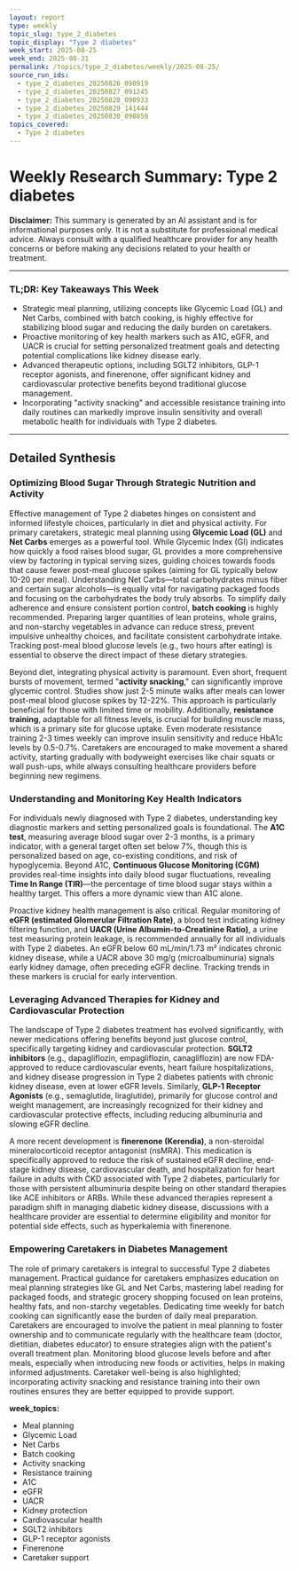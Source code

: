 ```yaml
---
layout: report
type: weekly
topic_slug: type_2_diabetes
topic_display: "Type 2 diabetes"
week_start: 2025-08-25
week_end: 2025-08-31
permalink: /topics/type_2_diabetes/weekly/2025-08-25/
source_run_ids:
  - type_2_diabetes_20250826_090919
  - type_2_diabetes_20250827_091245
  - type_2_diabetes_20250828_090933
  - type_2_diabetes_20250829_141444
  - type_2_diabetes_20250830_090850
topics_covered:
  - Type 2 diabetes
---
```


# Weekly Research Summary: Type 2 diabetes

**Disclaimer:** This summary is generated by an AI assistant and is for informational purposes only. It is not a substitute for professional medical advice. Always consult with a qualified healthcare provider for any health concerns or before making any decisions related to your health or treatment.

---

### **TL;DR: Key Takeaways This Week**

- Strategic meal planning, utilizing concepts like Glycemic Load (GL) and Net Carbs, combined with batch cooking, is highly effective for stabilizing blood sugar and reducing the daily burden on caretakers.
- Proactive monitoring of key health markers such as A1C, eGFR, and UACR is crucial for setting personalized treatment goals and detecting potential complications like kidney disease early.
- Advanced therapeutic options, including SGLT2 inhibitors, GLP-1 receptor agonists, and finerenone, offer significant kidney and cardiovascular protective benefits beyond traditional glucose management.
- Incorporating "activity snacking" and accessible resistance training into daily routines can markedly improve insulin sensitivity and overall metabolic health for individuals with Type 2 diabetes.

---

## Detailed Synthesis

### Optimizing Blood Sugar Through Strategic Nutrition and Activity

Effective management of Type 2 diabetes hinges on consistent and informed lifestyle choices, particularly in diet and physical activity. For primary caretakers, strategic meal planning using **Glycemic Load (GL)** and **Net Carbs** emerges as a powerful tool. While Glycemic Index (GI) indicates how quickly a food raises blood sugar, GL provides a more comprehensive view by factoring in typical serving sizes, guiding choices towards foods that cause fewer post-meal glucose spikes (aiming for GL typically below 10-20 per meal). Understanding Net Carbs—total carbohydrates minus fiber and certain sugar alcohols—is equally vital for navigating packaged foods and focusing on the carbohydrates the body truly absorbs. To simplify daily adherence and ensure consistent portion control, **batch cooking** is highly recommended. Preparing larger quantities of lean proteins, whole grains, and non-starchy vegetables in advance can reduce stress, prevent impulsive unhealthy choices, and facilitate consistent carbohydrate intake. Tracking post-meal blood glucose levels (e.g., two hours after eating) is essential to observe the direct impact of these dietary strategies.

Beyond diet, integrating physical activity is paramount. Even short, frequent bursts of movement, termed "**activity snacking**," can significantly improve glycemic control. Studies show just 2-5 minute walks after meals can lower post-meal blood glucose spikes by 12-22%. This approach is particularly beneficial for those with limited time or mobility. Additionally, **resistance training**, adaptable for all fitness levels, is crucial for building muscle mass, which is a primary site for glucose uptake. Even moderate resistance training 2-3 times weekly can improve insulin sensitivity and reduce HbA1c levels by 0.5-0.7%. Caretakers are encouraged to make movement a shared activity, starting gradually with bodyweight exercises like chair squats or wall push-ups, while always consulting healthcare providers before beginning new regimens.

### Understanding and Monitoring Key Health Indicators

For individuals newly diagnosed with Type 2 diabetes, understanding key diagnostic markers and setting personalized goals is foundational. The **A1C test**, measuring average blood sugar over 2-3 months, is a primary indicator, with a general target often set below 7%, though this is personalized based on age, co-existing conditions, and risk of hypoglycemia. Beyond A1C, **Continuous Glucose Monitoring (CGM)** provides real-time insights into daily blood sugar fluctuations, revealing **Time In Range (TIR)**—the percentage of time blood sugar stays within a healthy target. This offers a more dynamic view than A1C alone.

Proactive kidney health management is also critical. Regular monitoring of **eGFR (estimated Glomerular Filtration Rate)**, a blood test indicating kidney filtering function, and **UACR (Urine Albumin-to-Creatinine Ratio)**, a urine test measuring protein leakage, is recommended annually for all individuals with Type 2 diabetes. An eGFR below 60 mL/min/1.73 m² indicates chronic kidney disease, while a UACR above 30 mg/g (microalbuminuria) signals early kidney damage, often preceding eGFR decline. Tracking trends in these markers is crucial for early intervention.

### Leveraging Advanced Therapies for Kidney and Cardiovascular Protection

The landscape of Type 2 diabetes treatment has evolved significantly, with newer medications offering benefits beyond just glucose control, specifically targeting kidney and cardiovascular protection. **SGLT2 inhibitors** (e.g., dapagliflozin, empagliflozin, canagliflozin) are now FDA-approved to reduce cardiovascular events, heart failure hospitalizations, and kidney disease progression in Type 2 diabetes patients with chronic kidney disease, even at lower eGFR levels. Similarly, **GLP-1 Receptor Agonists** (e.g., semaglutide, liraglutide), primarily for glucose control and weight management, are increasingly recognized for their kidney and cardiovascular protective effects, including reducing albuminuria and slowing eGFR decline.

A more recent development is **finerenone (Kerendia)**, a non-steroidal mineralocorticoid receptor antagonist (nsMRA). This medication is specifically approved to reduce the risk of sustained eGFR decline, end-stage kidney disease, cardiovascular death, and hospitalization for heart failure in adults with CKD associated with Type 2 diabetes, particularly for those with persistent albuminuria despite being on other standard therapies like ACE inhibitors or ARBs. While these advanced therapies represent a paradigm shift in managing diabetic kidney disease, discussions with a healthcare provider are essential to determine eligibility and monitor for potential side effects, such as hyperkalemia with finerenone.

### Empowering Caretakers in Diabetes Management

The role of primary caretakers is integral to successful Type 2 diabetes management. Practical guidance for caretakers emphasizes education on meal planning strategies like GL and Net Carbs, mastering label reading for packaged foods, and strategic grocery shopping focused on lean proteins, healthy fats, and non-starchy vegetables. Dedicating time weekly for batch cooking can significantly ease the burden of daily meal preparation. Caretakers are encouraged to involve the patient in meal planning to foster ownership and to communicate regularly with the healthcare team (doctor, dietitian, diabetes educator) to ensure strategies align with the patient's overall treatment plan. Monitoring blood glucose levels before and after meals, especially when introducing new foods or activities, helps in making informed adjustments. Caretaker well-being is also highlighted; incorporating activity snacking and resistance training into their own routines ensures they are better equipped to provide support.

**week_topics:**
- Meal planning
- Glycemic Load
- Net Carbs
- Batch cooking
- Activity snacking
- Resistance training
- A1C
- eGFR
- UACR
- Kidney protection
- Cardiovascular health
- SGLT2 inhibitors
- GLP-1 receptor agonists
- Finerenone
- Caretaker support

